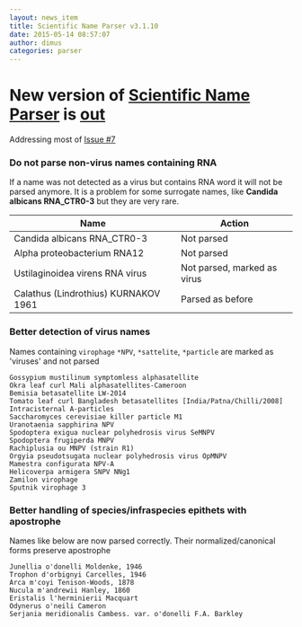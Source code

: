 ```yaml
---
layout: news_item
title: Scientific Name Parser v3.1.10
date: 2015-05-14 08:57:07
author: dimus
categories: parser
---
```


New version of [Scientific Name Parser][parser] is [out][gem]
=============================================================

Addressing most of [Issue #7][issue]


### Do not parse non-virus names containing RNA

If a name was not detected as a virus but contains RNA word it will not be
parsed anymore. It is a problem for some surrogate names, like
**Candida albicans RNA_CTR0-3** but they are very rare.

Name                                 | Action
-------------------------------------|-----------------------------------------
Candida albicans RNA_CTR0-3          | Not parsed
Alpha proteobacterium RNA12          | Not parsed
Ustilaginoidea virens RNA virus      | Not parsed, marked as virus
Calathus (Lindrothius) KURNAKOV 1961 | Parsed as before

### Better detection of virus names

Names containing `virophage` `*NPV`, `*sattelite`, `*particle` are marked as 'viruses' and
not parsed

```
Gossypium mustilinum symptomless alphasatellite
Okra leaf curl Mali alphasatellites-Cameroon
Bemisia betasatellite LW-2014
Tomato leaf curl Bangladesh betasatellites [India/Patna/Chilli/2008]
Intracisternal A-particles
Saccharomyces cerevisiae killer particle M1
Uranotaenia sapphirina NPV
Spodoptera exigua nuclear polyhedrosis virus SeMNPV
Spodoptera frugiperda MNPV
Rachiplusia ou MNPV (strain R1)
Orgyia pseudotsugata nuclear polyhedrosis virus OpMNPV
Mamestra configurata NPV-A
Helicoverpa armigera SNPV NNg1
Zamilon virophage
Sputnik virophage 3
```

### Better handling of species/infraspecies epithets with apostrophe

Names like below are now parsed correctly. Their normalized/canonical forms
preserve apostrophe

```
Junellia o'donelli Moldenke, 1946
Trophon d'orbignyi Carcelles, 1946
Arca m'coyi Tenison-Woods, 1878
Nucula m'andrewii Hanley, 1860
Eristalis l'herminierii Macquart
Odynerus o'neili Cameron
Serjania meridionalis Cambess. var. o'donelli F.A. Barkley
```

[parser]: https://github.com/GlobalNamesArchitecture/biodiversity
[gem]: https://rubygems.org/gems/biodiversity
[issue]: https://github.com/GlobalNamesArchitecture/biodiversity/issues/7
